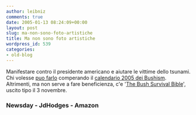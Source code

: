 ```yaml
---
author: leibniz
comments: true
date: 2005-01-13 08:24:09+00:00
layout: post
slug: ma-non-sono-foto-artistiche
title: Ma non sono foto artistiche
wordpress_id: 539
categories:
- old-blog
---
```


Manifestare contro il presidente americano e aiutare le vittime dello tsunami. Chi volesse [puo farlo](http://www.newsday.com/news/local/state/ny-bc-ny--tsunamirelief0110jan10,0,3826619.story?coll=ny-region-apnewyork) comperando il [calendario 2005 dei Bushism](http://www.jdhodges.com/calendars/15940.html). Altrimenti, ma non serve a fare beneficienza, c'e '[The Bush Survival Bible](http://www.amazon.com/exec/obidos/tg/detail/-/081297476X/ref=ase_artandlies-20/002-4347491-8858465?v=glance&s=books)', uscito tipo il 3 novembre. 




### Newsday - JdHodges - Amazon
